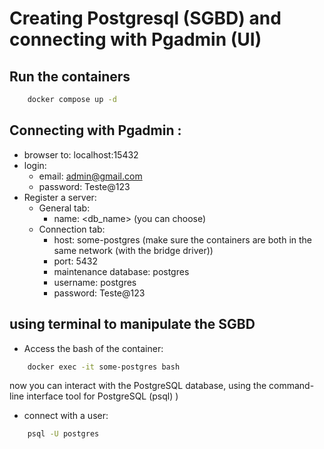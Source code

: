 # Creating Postgresql (SGBD) and connecting with Pgadmin (UI)

## Run the containers

```bash
    docker compose up -d
```

## Connecting with Pgadmin :

- browser to: localhost:15432
- login:
  - email: admin@gmail.com
  - password: Teste@123
- Register a server:
  - General tab:
    - name: <db_name> (you can choose)
  - Connection tab:
    - host: some-postgres (make sure the containers are both in the same network (with the bridge driver))
    - port: 5432
    - maintenance database: postgres
    - username: postgres
    - password: Teste@123

## using terminal to manipulate the SGBD

- Access the bash of the container:

```bash
    docker exec -it some-postgres bash
```

now you can interact with the PostgreSQL database, using the command-line interface tool for PostgreSQL (psql) )
     
- connect with a user: 

```bash
    psql -U postgres
```
